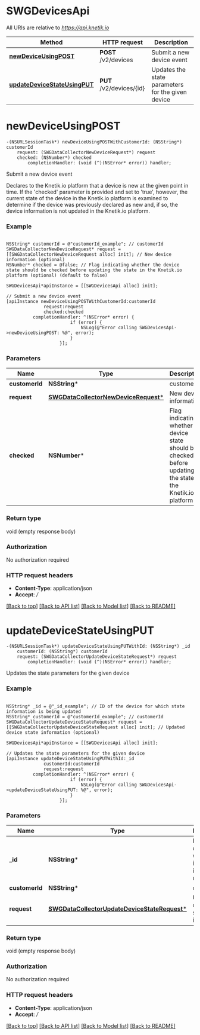 # SWGDevicesApi

All URIs are relative to *https://api.knetik.io*

Method | HTTP request | Description
------------- | ------------- | -------------
[**newDeviceUsingPOST**](SWGDevicesApi.md#newdeviceusingpost) | **POST** /v2/devices | Submit a new device event
[**updateDeviceStateUsingPUT**](SWGDevicesApi.md#updatedevicestateusingput) | **PUT** /v2/devices/{id} | Updates the state parameters for the given device


# **newDeviceUsingPOST**
```objc
-(NSURLSessionTask*) newDeviceUsingPOSTWithCustomerId: (NSString*) customerId
    request: (SWGDataCollectorNewDeviceRequest*) request
    checked: (NSNumber*) checked
        completionHandler: (void (^)(NSError* error)) handler;
```

Submit a new device event

Declares to the Knetik.io platform that a device is new at the given point in time. If the 'checked' parameter is provided and set to 'true', however, the current state of the device in the Knetik.io platform is examined to determine if the device was previously declared as new and, if so, the device information is not updated in the Knetik.io platform.

### Example 
```objc

NSString* customerId = @"customerId_example"; // customerId
SWGDataCollectorNewDeviceRequest* request = [[SWGDataCollectorNewDeviceRequest alloc] init]; // New device information (optional)
NSNumber* checked = @false; // Flag indicating whether the device state should be checked before updating the state in the Knetik.io platform (optional) (default to false)

SWGDevicesApi*apiInstance = [[SWGDevicesApi alloc] init];

// Submit a new device event
[apiInstance newDeviceUsingPOSTWithCustomerId:customerId
              request:request
              checked:checked
          completionHandler: ^(NSError* error) {
                        if (error) {
                            NSLog(@"Error calling SWGDevicesApi->newDeviceUsingPOST: %@", error);
                        }
                    }];
```

### Parameters

Name | Type | Description  | Notes
------------- | ------------- | ------------- | -------------
 **customerId** | **NSString***| customerId | 
 **request** | [**SWGDataCollectorNewDeviceRequest***](SWGDataCollectorNewDeviceRequest*.md)| New device information | [optional] 
 **checked** | **NSNumber***| Flag indicating whether the device state should be checked before updating the state in the Knetik.io platform | [optional] [default to false]

### Return type

void (empty response body)

### Authorization

No authorization required

### HTTP request headers

 - **Content-Type**: application/json
 - **Accept**: */*

[[Back to top]](#) [[Back to API list]](../README.md#documentation-for-api-endpoints) [[Back to Model list]](../README.md#documentation-for-models) [[Back to README]](../README.md)

# **updateDeviceStateUsingPUT**
```objc
-(NSURLSessionTask*) updateDeviceStateUsingPUTWithId: (NSString*) _id
    customerId: (NSString*) customerId
    request: (SWGDataCollectorUpdateDeviceStateRequest*) request
        completionHandler: (void (^)(NSError* error)) handler;
```

Updates the state parameters for the given device

### Example 
```objc

NSString* _id = @"_id_example"; // ID of the device for which state information is being updated
NSString* customerId = @"customerId_example"; // customerId
SWGDataCollectorUpdateDeviceStateRequest* request = [[SWGDataCollectorUpdateDeviceStateRequest alloc] init]; // Updated device state information (optional)

SWGDevicesApi*apiInstance = [[SWGDevicesApi alloc] init];

// Updates the state parameters for the given device
[apiInstance updateDeviceStateUsingPUTWithId:_id
              customerId:customerId
              request:request
          completionHandler: ^(NSError* error) {
                        if (error) {
                            NSLog(@"Error calling SWGDevicesApi->updateDeviceStateUsingPUT: %@", error);
                        }
                    }];
```

### Parameters

Name | Type | Description  | Notes
------------- | ------------- | ------------- | -------------
 **_id** | **NSString***| ID of the device for which state information is being updated | 
 **customerId** | **NSString***| customerId | 
 **request** | [**SWGDataCollectorUpdateDeviceStateRequest***](SWGDataCollectorUpdateDeviceStateRequest*.md)| Updated device state information | [optional] 

### Return type

void (empty response body)

### Authorization

No authorization required

### HTTP request headers

 - **Content-Type**: application/json
 - **Accept**: */*

[[Back to top]](#) [[Back to API list]](../README.md#documentation-for-api-endpoints) [[Back to Model list]](../README.md#documentation-for-models) [[Back to README]](../README.md)

